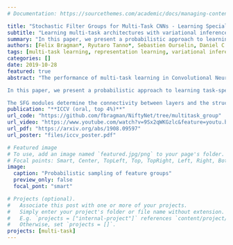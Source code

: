 ```yaml
---
# Documentation: https://sourcethemes.com/academic/docs/managing-content/

title: "Stochastic Filter Groups for Multi-Task CNNs - Learning Specialist and Generalist Convolution Kernels"
subtitle: "Learning multi-task architectures with variational inference"
summary: "In this paper, we present a probabilistic approach to learning task-specific and shared representations in CNNs for multi-task learning. We propose stochastic filter groups (SFG), a mechanism to assign convolution kernels in each layer to specialist or generalist groups, which are specific to or shared across different tasks, respectively. The SFG modules determine the connectivity between layers and the structures of task-specific and shared representations in the network. We employ variational inference to learn the posterior distribution over the possible grouping of kernels and network parameters."
authors: [Felix Bragman*, Ryutaro Tanno*, Sebastien Ourselin, Daniel C. Alexander and M. Jorge Cardoso]
tags: [multi-task learning, representation learning, variational inference, filter groups]
categories: []
date: 2019-10-28
featured: true
abstract: "The performance of multi-task learning in Convolutional Neural Networks (CNNs) hinges on the design of feature sharing between tasks within the architecture. The number of possible sharing patterns are combinatorial in the depth of the network and the number of tasks, and thus hand-crafting an architecture, purely based on the human intuitions of task relationships can be time-consuming and suboptimal.\n 

In this paper, we present a probabilistic approach to learning task-specific and shared representations in CNNs for multi-task learning. Specifically, we propose stochastic filter groups (SFG), a mechanism to assign convolution kernels in each layer to specialist or generalist groups, which are specific to or shared across different tasks, respectively.\n 

The SFG modules determine the connectivity between layers and the structures of task-specific and shared representations in the network. We employ variational inference to learn the posterior distribution over the possible grouping of kernels and network parameters. Experiments demonstrate that the proposed method generalises across multiple tasks and shows improved performance over baseline methods."
publication: "**ICCV (oral, top 4%)**"
url_code: "https://github.com/fbragman/NiftyNet/tree/multitask_group"
url_video: "https://www.youtube.com/watch?v=9Sx2qWKGzlc&feature=youtu.be&t=3726"
url_pdf: "https://arxiv.org/abs/1908.09597"
url_poster: "files/iccv_poster.pdf"

# Featured image
# To use, add an image named `featured.jpg/png` to your page's folder.
# Focal points: Smart, Center, TopLeft, Top, TopRight, Left, Right, BottomLeft, Bottom, BottomRight.
image:
  caption: "Probabilistic sampling of feature groups"
  preview_only: false
  focal_pont: "smart"

# Projects (optional).
#   Associate this post with one or more of your projects.
#   Simply enter your project's folder or file name without extension.
#   E.g. `projects = ["internal-project"]` references `content/project/deep-learning/index.md`.
#   Otherwise, set `projects = []`.
projects: [multi-task]
---
```

